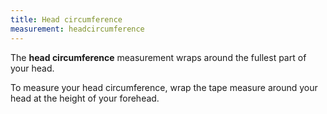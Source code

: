 ```yaml
---
title: Head circumference
measurement: headcircumference
---
```


The **head circumference** measurement wraps around the fullest part of your head.

To measure your head circumference, wrap the tape measure around your head at the height of your forehead.

